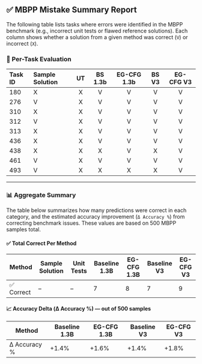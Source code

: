 
## ✅ MBPP Mistake Summary Report

The following table lists tasks where errors were identified in the MBPP benchmark (e.g., incorrect unit tests or flawed reference solutions). Each column shows whether a solution from a given method was correct (`V`) or incorrect (`X`).

### 🧪 Per-Task Evaluation

| Task ID | Sample Solution | UT | BS 1.3b | EG-CFG 1.3b | BS V3 | EG-CFG V3 |
|:--------|:----------------|:--:|:--------:|:-------------:|:------:|:-----------:|
| 180     | X              | X  | V       | V           | V     | V           |
| 276     | V              | X  | V       | V           | V     | V           |
| 310     | X              | X  | V       | V           | V     | V           |
| 312     | V              | X  | V       | V           | V     | V           |
| 313     | X              | X  | V       | V           | V     | V           |
| 436     | X              | X  | V       | V           | V     | V           |
| 438     | X              | X  | X       | V           | X     | V           |
| 461     | V              | X  | V       | V           | V     | V           |
| 493     | V              | X  | X       | X           | X     | V           |

---

### 📊 Aggregate Summary

The table below summarizes how many predictions were correct in each category, and the estimated accuracy improvement (`Δ Accuracy %`) from correcting benchmark issues. These values are based on 500 MBPP samples total.

#### ✅ Total Correct Per Method

| Method        | Sample Solution | Unit Tests | Baseline 1.3B | EG-CFG 1.3B | Baseline V3 | EG-CFG V3 |
|---------------|------------------|-------------|----------------|--------------|--------------|-------------|
| ✅ Correct     | –                | –           | 7              | 8            | 7            | 9           |

#### 📈 Accuracy Delta (Δ Accuracy %) — out of 500 samples

| Method        | Baseline 1.3B | EG-CFG 1.3B | Baseline V3 | EG-CFG V3 |
|---------------|----------------|--------------|--------------|-------------|
| Δ Accuracy %  | +1.4%          | +1.6%        | +1.4%        | +1.8%       |

